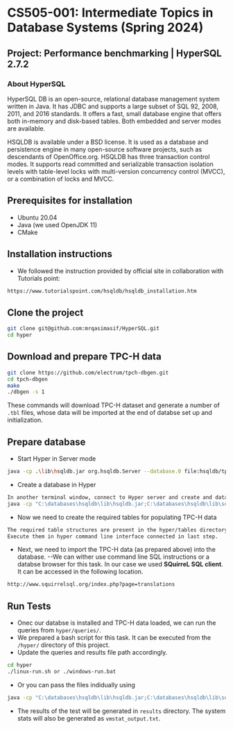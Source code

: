 # CS505-001: Intermediate Topics in Database Systems (Spring 2024)
## Project: Performance benchmarking | HyperSQL 2.7.2

### About HyperSQL
HyperSQL DB is an open-source, relational database management system written in Java. It has JDBC and supports a large subset of SQL 92, 2008, 2011, and 2016 standards. It offers a fast, small database engine that offers both in-memory and disk-based tables. Both embedded and server modes are available. 

HSQLDB is available under a BSD license. It is used as a database and persistence engine in many open-source software projects, such as descendants of OpenOffice.org. HSQLDB has three transaction control modes. It supports read committed and serializable transaction isolation levels with table-level locks with multi-version concurrency control (MVCC), or a combination of locks and MVCC. 


## Prerequisites for installation
- Ubuntu 20.04
- Java (we used OpenJDK 11)
- CMake

## Installation instructions
- We followed the instruction provided by official site in collaboration with Tutorials point:
``` sh
https://www.tutorialspoint.com/hsqldb/hsqldb_installation.htm
```

## Clone the project
``` sh
git clone git@github.com:mrqasimasif/HyperSQL.git
cd hyper
```

## Download and prepare TPC-H data
``` sh
git clone https://github.com/electrum/tpch-dbgen.git
cd tpch-dbgen
make
./dbgen -s 1
```
These commands will download TPC-H dataset and generate a number of ``.tbl`` files, whose data will be imported at the end of databse set up and initialization.

## Prepare database
- Start Hyper in Server mode
``` sh
java -cp .\lib\hsqldb.jar org.hsqldb.Server --database.0 file:hsqldb/tpch --dbname.0 tpch
```
- Create a database in Hyper
``` sh
In another terminal window, connect to Hyper server and create and database.
java -cp "C:\databases\hsqldb\lib\hsqldb.jar;C:\databases\hsqldb\lib\sqltool.jar" org.hsqldb.cmdline.SqlTool --inlineRc=url=jdbc:hsqldb:hsql://localhost/tpch,username=SA,password=

```
- Now we need to create the required tables for populating TPC-H data
``` sh
The required table structures are present in the hyper/tables directory.
Execute them in hyper command line interface connected in last step.
```
- Next, we need to import the TPC-H data (as prepared above) into the database.
--We can wither use command line SQL instructions or a databse browser for this task. In our case we used **SQuirreL SQL client**. It can be accessed in the following location.
``` sh
http://www.squirrelsql.org/index.php?page=translations
```

## Run Tests
- Onec our databse is installed and TPC-H data loaded, we can run the queries from ``hyper/queries/``.
- We prepared a bash script for this task. It can be executed from the ``/hyper/`` directory of this project.
- Update the queries and results file path accordingly.
``` sh
cd hyper
./linux-run.sh or ./windows-run.bat
```

- Or you can pass the files indidually using 
``` sh
java -cp "C:\databases\hsqldb\lib\hsqldb.jar;C:\databases\hsqldb\lib\sqltool.jar" org.hsqldb.cmdline.SqlTool --inlineRc=url=jdbc:hsqldb:hsql://localhost/tpch,username=SA,password= !FILE.sql!
```
- The results of the test will be generated in ``results`` directory. The system stats will also be generated as ``vmstat_output.txt``.

